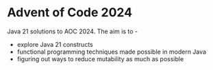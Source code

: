 # Advent of Code 2024

Java 21 solutions to AOC 2024. The aim is to - 

* explore Java 21 constructs 
* functional programming techniques made possible in modern Java
* figuring out ways to reduce mutability as much as possible
